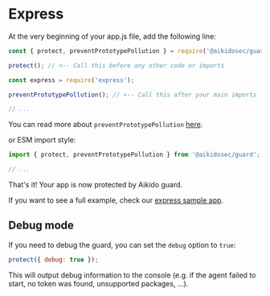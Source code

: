 # Express

At the very beginning of your app.js file, add the following line:

```js
const { protect, preventPrototypePollution } = require('@aikidosec/guard');

protect(); // <-- Call this before any other code or imports

const express = require('express');

preventPrototypePollution(); // <-- Call this after your main imports

// ...
```

You can read more about `preventPrototypePollution` [here](./prototype-pollution.md).

or ESM import style:

```js
import { protect, preventPrototypePollution } from '@aikidosec/guard';

// ...
```

That's it! Your app is now protected by Aikido guard.

If you want to see a full example, check our [express sample app](../sample-apps/express-mongodb).

## Debug mode

If you need to debug the guard, you can set the `debug` option to `true`:

```js
protect({ debug: true });
```

This will output debug information to the console (e.g. if the agent failed to start, no token was found, unsupported packages, ...).
